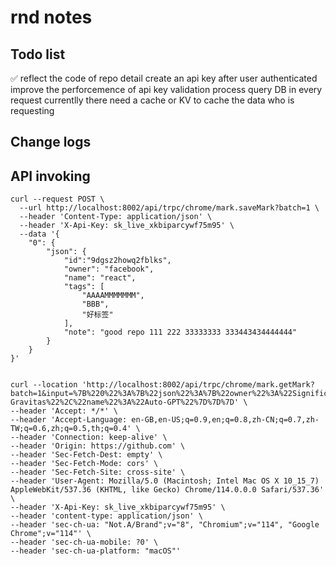 # rnd notes

## Todo list

✅ reflect the code of repo detail
create an api key after user authenticated
improve the perforcemence of api key validation process
query DB in every request currentlly
there need a cache or KV to cache the data who is requesting

## Change logs

## API invoking

```shell
curl --request POST \
  --url http://localhost:8002/api/trpc/chrome/mark.saveMark?batch=1 \
  --header 'Content-Type: application/json' \
  --header 'X-Api-Key: sk_live_xkbiparcywf75m95' \
  --data '{
    "0": {
        "json": {
            "id":"9dgsz2howq2fblks",
            "owner": "facebook",
            "name": "react",
            "tags": [
                "AAAAMMMMMMM",
                "BBB",
                "好标签"
            ],
            "note": "good repo 111 222 33333333 333443434444444"
        }
    }
}'
```

```shell

curl --location 'http://localhost:8002/api/trpc/chrome/mark.getMark?batch=1&input=%7B%220%22%3A%7B%22json%22%3A%7B%22owner%22%3A%22Significant-Gravitas%22%2C%22name%22%3A%22Auto-GPT%22%7D%7D%7D' \
--header 'Accept: */*' \
--header 'Accept-Language: en-GB,en-US;q=0.9,en;q=0.8,zh-CN;q=0.7,zh-TW;q=0.6,zh;q=0.5,th;q=0.4' \
--header 'Connection: keep-alive' \
--header 'Origin: https://github.com' \
--header 'Sec-Fetch-Dest: empty' \
--header 'Sec-Fetch-Mode: cors' \
--header 'Sec-Fetch-Site: cross-site' \
--header 'User-Agent: Mozilla/5.0 (Macintosh; Intel Mac OS X 10_15_7) AppleWebKit/537.36 (KHTML, like Gecko) Chrome/114.0.0.0 Safari/537.36' \
--header 'X-Api-Key: sk_live_xkbiparcywf75m95' \
--header 'content-type: application/json' \
--header 'sec-ch-ua: "Not.A/Brand";v="8", "Chromium";v="114", "Google Chrome";v="114"' \
--header 'sec-ch-ua-mobile: ?0' \
--header 'sec-ch-ua-platform: "macOS"'
```
